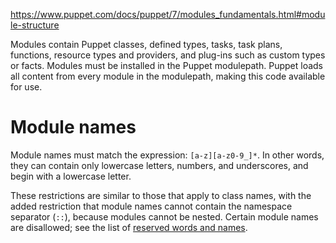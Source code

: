 

https://www.puppet.com/docs/puppet/7/modules_fundamentals.html#module-structure

Modules contain Puppet classes, defined types, tasks, task plans, functions, resource types and providers, and plug-ins such as custom types or facts. 
Modules must be installed in the Puppet modulepath. Puppet loads all content from every module in the modulepath, making this code available for use.

# Module names

Module names must match the expression: `[a-z][a-z0-9_]*`. In other words, they can contain only lowercase letters, numbers, and underscores, and begin with a lowercase letter.

These restrictions are similar to those that apply to class names, with the added restriction that module names cannot contain the namespace separator (`::`), because modules cannot be nested. Certain module names are disallowed; see the list of [reserved words and names](https://www.puppet.com/docs/puppet/7/lang_reserved#lang_reserved "You can use only certain characters for naming variables, modules, classes, defined types, and other custom constructs. Additionally, some words in the Puppet language are reserved and cannot be used as bare word strings or names.").




